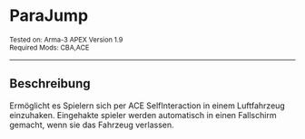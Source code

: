 # ParaJump
<p>
  <sub>
  Tested on: Arma-3 APEX Version 1.9<br/>
  Required Mods: CBA,ACE<br/>
</p>
<hr>


## Beschreibung
<p>
  Ermöglicht es Spielern sich per ACE SelfInteraction in einem Luftfahrzeug einzuhaken.
  Eingehakte spieler werden automatisch in einen Fallschirm gemacht, wenn sie das Fahrzeug verlassen.
</p>
